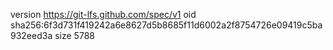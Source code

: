 version https://git-lfs.github.com/spec/v1
oid sha256:6f3d731f419242a6e8627d5b8685f11d6002a2f8754726e09419c5ba932eed3a
size 5788
